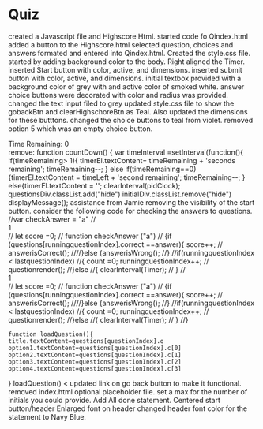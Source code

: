# Quiz
created a Javascript file and Highscore Html.
started code fo Qindex.html
added a button to the Highscore.html
selected question, choices and answers formated and entered into Qindex.html.
Created the style.css file.
started by adding background color to the body. Right aligned the Timer.
inserted Start button with color, active, and dimensions.
inserted submit button with color, active, and dimensions.
initial textbox provided with a background color of grey with and active color of smoked white.
answer choice buttons were decorated with color and radius was provided.
changed the text input filed to grey
updated style.css file to show the gobackBtn and clearHighschoreBtn as Teal. Also updated the dimensions for these butttons.
changed the choice buttons to teal from violet.
removed option 5 which was an empty choice button.
<div class="timer">Time Remaining: <span id="time">0</span></div>
 remove:
 function countDown() { 
    var timeInterval =setInterval(function(){
    if(timeRemaining> 1){
    timerEl.textContent= timeRemaining + 'seconds remaining';
    timeRemaining--;
    } else if(timeRemaining==0){timerEl.textContent = timeLeft + 'second remaining';
timeRemaining--;
} else{timerEl.textContent = '';
    clearInterval(pidClock);
    questionsDiv.classList.add("hide")
    initialDiv.classList.remove("hide")
    displayMessage();
    assistance from Jamie removing the visibility of the start button.
    consider the following code for checking the answers to questions. 
//var checkAnswer = "a"
//<div class="option1" id="a"onclick="checkAnswer('1')">1</div>
   // let score =0;
  //  function checkAnswer ("a")
 //   {if (questions[runningquestionIndex].correct ==answer){ score++; 
  //  answerisCorrect();
////}else {answerisWrong();
//}
//if(runningquestionIndex < lastquestionIndex)
//{ count =0; runningquestionIndex++;
  //  questionrender();
//}else
//{ clearInterval(Timer);
  //  }
  //<div class="option2" id="a"onclick="checkAnswer('1')">1</div>
   // let score =0;
  //  function checkAnswer ("a")
 //   {if (questions[runningquestionIndex].correct ==answer){ score++; 
  //  answerisCorrect();
////}else {answerisWrong();
//}
//if(runningquestionIndex < lastquestionIndex)
//{ count =0; runningquestionIndex++;
  //  questionrender();
//}else
//{ clearInterval(Timer);
  //  }
    //}

    function loadQuestion(){
    title.textContent=questions[questionIndex].q
    option1.textContent=questions[questionIndex].c[0]
    option2.textContent=questions[questionIndex].c[1]
    option3.textContent=questions[questionIndex].c[2]
    option4.textContent=questions[questionIndex].c[3]
}
loadQuestion()
    <
    updated link on go back button to make it functional.
    removed index.html optional placeholder file.
    set a max for the number of initials you could provide.
    Add All done statement.
    Centered start button/header
    Enlarged font on header
    changed header font color for the statement to Navy Blue.